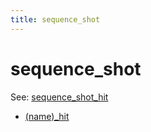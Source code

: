 ```yaml
---
title: sequence_shot
---
```


# sequence_shot


See: [sequence_shot_hit](../config/sequence_shots.md)

* [(name)_hit](sequence_shot_hit.md)
